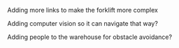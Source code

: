 Adding more links to make the forklift more complex

Adding computer vision so it can navigate that way? 

Adding people to the warehouse for obstacle avoidance? 